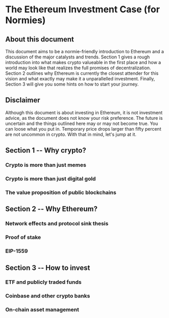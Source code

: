 # The Ethereum Investment Case (for Normies)

## About this document

This document aims to be a normie-friendly introduction to Ethereum and a
discussion of the major catalysts and trends. Section 1 gives a rough
introduction into what makes crypto valueable in the first place and how a
world may look like that realizes the full promises of decentralization.
Section 2 outlines why Ethereum is currently the closest attender for this
vision and what exactly may make it a unparallelled investment. Finally,
Section 3 will give you some hints on how to start your journey.

## Disclaimer

Although this document is about investing in Ethereum, it is not investment
advice, as the document does not know your risk preference. The future is
uncertain and the things outlined here may or may not become true. You can
loose what you put in. Temporary price drops larger than fifty percent are not
uncommon in crypto. With that in mind, let's jump at it.

## Section 1 -- Why crypto?

### Crypto is more than just memes

### Crypto is more than just digital gold

### The value proposition of public blockchains

## Section 2 -- Why Ethereum?

### Network effects and protocol sink thesis

### Proof of stake

### EIP-1559

## Section 3 -- How to invest

### ETF and publicly traded funds

### Coinbase and other crypto banks

### On-chain asset management

